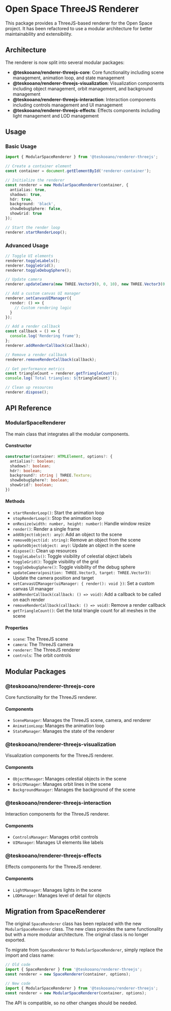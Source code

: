 # Open Space ThreeJS Renderer

This package provides a ThreeJS-based renderer for the Open Space project. It has been refactored to use a modular architecture for better maintainability and extensibility.

## Architecture

The renderer is now split into several modular packages:

- **@teskooano/renderer-threejs-core**: Core functionality including scene management, animation loop, and state management
- **@teskooano/renderer-threejs-visualization**: Visualization components including object management, orbit management, and background management
- **@teskooano/renderer-threejs-interaction**: Interaction components including controls management and UI management
- **@teskooano/renderer-threejs-effects**: Effects components including light management and LOD management

## Usage

### Basic Usage

```typescript
import { ModularSpaceRenderer } from '@teskooano/renderer-threejs';

// Create a container element
const container = document.getElementById('renderer-container');

// Initialize the renderer
const renderer = new ModularSpaceRenderer(container, {
  antialias: true,
  shadows: true,
  hdr: true,
  background: 'black',
  showDebugSphere: false,
  showGrid: true
});

// Start the render loop
renderer.startRenderLoop();
```

### Advanced Usage

```typescript
// Toggle UI elements
renderer.toggleLabels();
renderer.toggleGrid();
renderer.toggleDebugSphere();

// Update camera
renderer.updateCamera(new THREE.Vector3(0, 0, 10), new THREE.Vector3(0, 0, 0));

// Add a custom canvas UI manager
renderer.setCanvasUIManager({
  render: () => {
    // Custom rendering logic
  }
});

// Add a render callback
const callback = () => {
  console.log('Rendering frame');
};
renderer.addRenderCallback(callback);

// Remove a render callback
renderer.removeRenderCallback(callback);

// Get performance metrics
const triangleCount = renderer.getTriangleCount();
console.log(`Total triangles: ${triangleCount}`);

// Clean up resources
renderer.dispose();
```

## API Reference

### ModularSpaceRenderer

The main class that integrates all the modular components.

#### Constructor

```typescript
constructor(container: HTMLElement, options?: {
  antialias?: boolean;
  shadows?: boolean;
  hdr?: boolean;
  background?: string | THREE.Texture;
  showDebugSphere?: boolean;
  showGrid?: boolean;
})
```

#### Methods

- `startRenderLoop()`: Start the animation loop
- `stopRenderLoop()`: Stop the animation loop
- `onResize(width: number, height: number)`: Handle window resize
- `render()`: Render a single frame
- `addObject(object: any)`: Add an object to the scene
- `removeObject(id: string)`: Remove an object from the scene
- `updateObject(object: any)`: Update an object in the scene
- `dispose()`: Clean up resources
- `toggleLabels()`: Toggle visibility of celestial object labels
- `toggleGrid()`: Toggle visibility of the grid
- `toggleDebugSphere()`: Toggle visibility of the debug sphere
- `updateCamera(position: THREE.Vector3, target: THREE.Vector3)`: Update the camera position and target
- `setCanvasUIManager(uiManager: { render(): void })`: Set a custom canvas UI manager
- `addRenderCallback(callback: () => void)`: Add a callback to be called on each render
- `removeRenderCallback(callback: () => void)`: Remove a render callback
- `getTriangleCount()`: Get the total triangle count for all meshes in the scene

#### Properties

- `scene`: The ThreeJS scene
- `camera`: The ThreeJS camera
- `renderer`: The ThreeJS renderer
- `controls`: The orbit controls

## Modular Packages

### @teskooano/renderer-threejs-core

Core functionality for the ThreeJS renderer.

#### Components

- `SceneManager`: Manages the ThreeJS scene, camera, and renderer
- `AnimationLoop`: Manages the animation loop
- `StateManager`: Manages the state of the renderer

### @teskooano/renderer-threejs-visualization

Visualization components for the ThreeJS renderer.

#### Components

- `ObjectManager`: Manages celestial objects in the scene
- `OrbitManager`: Manages orbit lines in the scene
- `BackgroundManager`: Manages the background of the scene

### @teskooano/renderer-threejs-interaction

Interaction components for the ThreeJS renderer.

#### Components

- `ControlsManager`: Manages orbit controls
- `UIManager`: Manages UI elements like labels

### @teskooano/renderer-threejs-effects

Effects components for the ThreeJS renderer.

#### Components

- `LightManager`: Manages lights in the scene
- `LODManager`: Manages level of detail for objects

## Migration from SpaceRenderer

The original `SpaceRenderer` class has been replaced with the new `ModularSpaceRenderer` class. The new class provides the same functionality but with a more modular architecture. The original class is no longer exported.

To migrate from `SpaceRenderer` to `ModularSpaceRenderer`, simply replace the import and class name:

```typescript
// Old code
import { SpaceRenderer } from '@teskooano/renderer-threejs';
const renderer = new SpaceRenderer(container, options);

// New code
import { ModularSpaceRenderer } from '@teskooano/renderer-threejs';
const renderer = new ModularSpaceRenderer(container, options);
```

The API is compatible, so no other changes should be needed.
